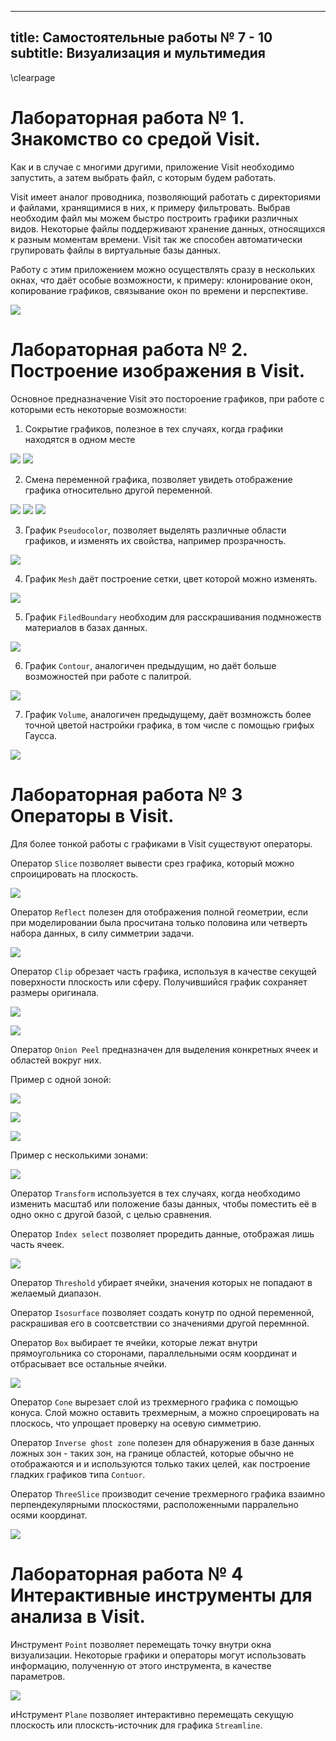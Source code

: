 <!-- Я все картинки удалил, они много весили -->

---
title: Самостоятельные работы № 7 - 10
subtitle: Визуализация и мультимедия
---
\clearpage

# Лабораторная работа № 1. Знакомство со средой Visit.

Как и в случае с многими другими, приложение Visit необходимо запустить, а затем выбрать файл, с которым будем работать.

Visit имеет аналог проводника, позволяющий работать с директориями и файлами, хранящимися в них, к примеру фильтровать.
Выбрав необходим файл мы можем быстро построить графики различных видов.
Некоторые файлы поддерживают хранение данных, относящихся к разным моментам времени.
Visit так же способен автоматически групировать файлы в виртуальные базы данных.

Работу с этим приложением можно осуществлять сразу в нескольких окнах, что даёт особые возможности, к примеру: клонирование окон, копирование графиков, связывание окон по времени и перспективе.

![](1.png)

# Лабораторная работа № 2. Построение изображения в Visit.

Основное предназначение Visit это постороение графиков, при работе с которыми есть некоторые возможности: 
1. Сокрытие графиков, полезное в тех случаях, когда графики находятся в одном месте

![](5.png)
![](6.png)

2. Смена переменной графика, позволяет увидеть отображение графика относительно другой переменной.

![](2.png)
![](3.png)
![](4.png)

3. График `Pseudocolor`, позволяет выделять различные области графиков, и изменять их свойства, например прозрачность.

![](7.png)

4. График `Mesh` даёт построение сетки, цвет которой можно изменять.

![](8.png)

5. График `FiledBoundary` необходим для расскрашивания подмножеств материалов в базах данных.

![](9.png)

6. График `Contour`, аналогичен предыдущим, но даёт больше возможностей при работе с палитрой.

![](10.png)

7. График `Volume`, аналогичен предыдущему, даёт возмножсть более точной цветой настройки графика, в том числе с помощью грифых Гаусса.

![](11.png)

# Лабораторная работа № 3 Операторы в Visit.

Для более тонкой работы с графиками в Visit существуют операторы.

Оператор `Slice` позволяет вывести срез графика, который можно спроицировать на плоскость.

![](12.png)

Оператор `Reflect` полезен для отображения полной геометрии, если при моделировании была просчитана только половина или четверть набора данных, в силу симметрии задачи.

![](13.png)

Оператор `Clip` обрезает часть графика, используя в качестве секущей поверхности плоскость или сферу. Получившийся график сохраняет размеры оригинала.

![](14.png)

![](15.png)

Оператор `Onion Peel` предназначен для выделения конкретных ячеек и областей вокруг них.

Пример с одной зоной:

![](16.png)

![](17.png)

![](18.png)

Пример с несколькими зонами:

![](19.png)

Оператор `Transform` используется в тех случаях, когда необходимо изменить масштаб или положение базы данных, чтобы поместить её в одно окно с другой базой, с целью сравнения.

Оператор `Index select` позволяет проредить данные, отображая лишь часть ячеек.

![](20.png)

Оператор `Threshold` убирает ячейки, значения которых не попадают в желаемый диапазон.

Оператор `Isosurface` позволяет создать конутр по одной переменной, раскрашивая его в соотсветствии со значениями другой перемнной.

Оператор `Box` выбирает те ячейки, которые лежат внутри прямоугольника со сторонами, параллельными осям координат и отбрасывает все остальные ячейки. 

![](21.png)

Оператор `Cone` вырезает слой из трехмерного графика с помощью конуса. Слой можно оставить трехмерным, а можно спроецировать на плоскось, что упрощает проверку на осевую симметрию.

Оператор `Inverse ghost zone` полезен для обнаружения в базе данных ложных зон - таких зон, на границе областей, которые обычно не отображаются и и используются только таких целей, как построение гладких графиков типа `Contuor`.

Оператор `ThreeSlice` производит сечение трехмерного графика взаимно перпендекулярными плоскостями, расположенными парралельно осями координат. 

![](22.png)

# Лабораторная работа № 4 Интерактивные инструменты для анализа в Visit.

Инструмент `Point` позволяет перемещать точку внутри окна визуализации. Некоторые графики и операторы могут использовать информацию, полученную от этого инструмента, в качестве параметров.

![](23.png)

иНструмент `Plane` позволяет интерактивно перемещать секущую плоскость или плосксть-источник для графика `Streamline`.
